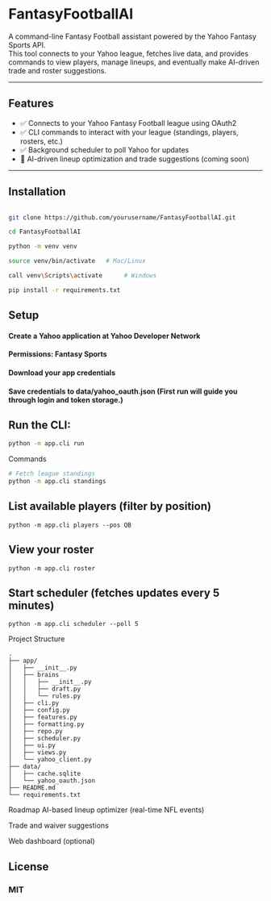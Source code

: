 # FantasyFootballAI

A command-line Fantasy Football assistant powered by the Yahoo Fantasy Sports API.  
This tool connects to your Yahoo league, fetches live data, and provides commands to view players, manage lineups, and eventually make AI-driven trade and roster suggestions.

---

## Features
- ✅ Connects to your Yahoo Fantasy Football league using OAuth2  
- ✅ CLI commands to interact with your league (standings, players, rosters, etc.)  
- ✅ Background scheduler to poll Yahoo for updates  
- 🚧 AI-driven lineup optimization and trade suggestions (coming soon)

---

## Installation

```bash

git clone https://github.com/yourusername/FantasyFootballAI.git

cd FantasyFootballAI

python -m venv venv

source venv/bin/activate   # Mac/Linux

call venv\Scripts\activate      # Windows

pip install -r requirements.txt 

```

## Setup
#### Create a Yahoo application at Yahoo Developer Network

#### Permissions: Fantasy Sports

#### Download your app credentials

#### Save credentials to data/yahoo_oauth.json (First run will guide you through login and token storage.)

## Run the CLI:

```bash
python -m app.cli run
```
Commands
```bash
# Fetch league standings
python -m app.cli standings
```

## List available players (filter by position)
```python -m app.cli players --pos QB```

## View your roster
```python -m app.cli roster```

## Start scheduler (fetches updates every 5 minutes)
```python -m app.cli scheduler --poll 5```

Project Structure
```
.
├── app/
│   ├── __init__.py
│   ├── brains
│   │   ├── __init__.py
│   │   ├── draft.py
│   │   └── rules.py
│   ├── cli.py
│   ├── config.py
│   ├── features.py
│   ├── formatting.py
│   ├── repo.py
│   ├── scheduler.py
│   ├── ui.py
│   ├── views.py
│   └── yahoo_client.py
├── data/
│   ├── cache.sqlite
│   └── yahoo_oauth.json
├── README.md
└── requirements.txt

```
Roadmap
 AI-based lineup optimizer (real-time NFL events)

 Trade and waiver suggestions

 Web dashboard (optional)

## License
### MIT